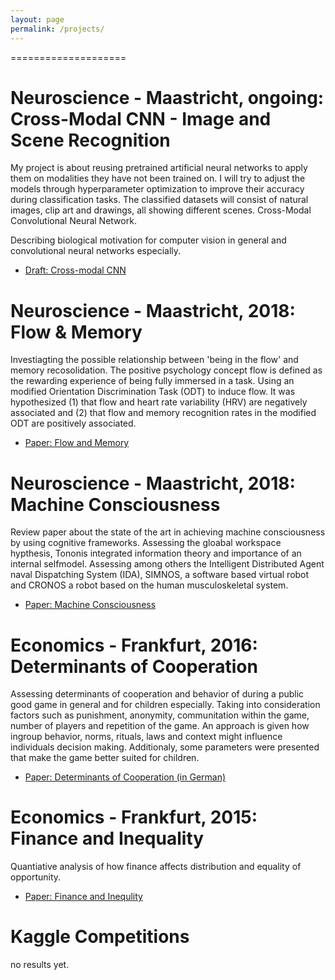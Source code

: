 ```yaml
---
layout: page
permalink: /projects/
---
```


====================

Neuroscience - Maastricht, ongoing: Cross-Modal CNN - Image and Scene Recognition
====================
My project is about reusing pretrained artificial neural networks to apply them on modalities they have not been trained on. I will try to adjust the models through hyperparameter optimization to improve their accuracy during classification tasks. The classified datasets will consist of natural images, clip art and drawings, all showing different scenes. 
Cross-Modal Convolutional Neural Network.

Describing biological motivation for computer vision in general and convolutional neural networks especially.
- [Draft: Cross-modal CNN]({{mariusmarten.github.io}}/projects/2019_First_Draft_Cross_Modal_Networks.pdf)

Neuroscience - Maastricht, 2018: Flow & Memory
====================
Investiagting the possible relationship between 'being in the flow' and memory recosolidation. The positive psychology concept flow is defined as the rewarding experience of being fully immersed in a task. Using an modified Orientation Discrimination Task (ODT) to induce flow. It was hypothesized (1) that flow and heart rate variability (HRV) are negatively associated and (2) that flow and memory recognition rates in the modified ODT are positively associated. 
- [Paper: Flow and Memory]({{mariusmarten.github.io}}/projects/2018_Being_in_the_Flow.pdf)

Neuroscience - Maastricht, 2018: Machine Consciousness
====================
Review paper about the state of the art in achieving machine consciousness by using cognitive frameworks. Assessing the gloabal workspace hypthesis, Tononis integrated information theory and importance of an internal selfmodel. Assessing among others the Intelligent Distributed Agent naval Dispatching System (IDA),  SIMNOS, a software based virtual robot and CRONOS a robot based on the human musculoskeletal system.
- [Paper: Machine Consciousness]({{mariusmarten.github.io}}/projects/2018_Artifical_Consciousness.pdf)

Economics - Frankfurt, 2016: Determinants of Cooperation
====================
Assessing determinants of cooperation and behavior of during a public good game in general and for children especially. Taking into consideration factors such as punishment, anonymity, communitation within the game, number of players and repetition of the game. An approach is given how ingroup behavior, norms, rituals, laws and context might influence individuals decision making. Additionaly, some parameters were presented that make the game better suited for children. 
- [Paper: Determinants of Cooperation (in German)]({{mariusmarten.github.io}}/projects/2016_Determinants_of_Cooperation.pdf)

Economics - Frankfurt, 2015: Finance and Inequality
====================
Quantiative analysis of how finance affects distribution and equality of opportunity. 
- [Paper: Finance and Inequlity]({{mariusmarten.github.io}}/.pdf)

Kaggle Competitions
====================
no results yet.






 
